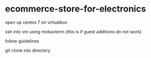 # ecommerce-store-for-electronics

open up centos 7 on virtualbox

ssh into vm using mobaxterm (this is if guest additions do not work)

follow guidelines

git clone into directory

